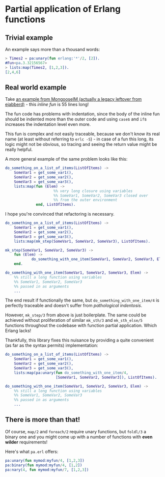 # Partial application of Erlang functions

## Trivial example

An example says more than a thousand words:

```erlang
> Times2 = pa:unary(fun erlang:'*'/2, [2]).
#Fun<pa.3.32156567>
> lists:map(Times2, [1,2,3]).
[2,4,6]
```

## Real world example

Take [an example from MongooseIM (actually a legacy leftover from ejabberd)][1] -
this _inline fun_ is 55 lines long!

[1]: https://github.com/esl/MongooseIM/blob/4211e4ca6e11d60cccfc0da16f08ba0c0d8e4a94/apps/ejabberd/src/mod_muc_room.erl#L2225-L2281

The fun code has problems with indentation, since the body of the 
inline fun should be indented more than the outer code and using `case`s 
and `if`s increases the indentation level even more.

This fun is complex and not easily traceable, because we don't know its real 
name (at least without referring to `erlc -S`) - in case of a fun this 
long, its logic might not be obvious, so tracing and seeing the return 
value might be really helpful.

A more general example of the same problem looks like this:

```erlang
do_something_on_a_list_of_items(ListOfItems) ->
    SomeVar1 = get_some_var1(),
    SomeVar2 = get_some_var2(),
    SomeVar3 = get_some_var3(),
    lists:map(fun (Elem) ->
                      %% very long closure using variables
                      %% SomeVar1, SomeVar2, SomeVar3 closed over
                      %% from the outer environment
              end, ListOfItems).
```

I hope you're convinced that refactoring is necessary.

```erlang
do_something_on_a_list_of_items(ListOfItems) ->
    SomeVar1 = get_some_var1(),
    SomeVar2 = get_some_var2(),
    SomeVar3 = get_some_var3(),
    lists:map(mk_step(SomeVar1, SomeVar2, SomeVar3), ListOfItems).

mk_step(SomeVar1, SomeVar2, SomeVar3) ->
    fun (Elem) ->
            do_something_with_one_item(SomeVar1, SomeVar2, SomeVar3, Elem)
    end.

do_something_with_one_item(SomeVar1, SomeVar2, SomeVar3, Elem) ->
    %% still a long function using variables
    %% SomeVar1, SomeVar2, SomeVar3
    %% passed in as arguments
    ...
```

The end result if functionally the same,
but `do_something_with_one_item/4` is perfectly traceable and doesn't suffer
from _pathological indentosis_.

However, `mk_step/3` from above is just boilerplate.
The same could be achieved without proliferation of similar `mk_sth/3`
and `mk_sth_else/5` functions throughout the codebase with function partial
application. Which Erlang lacks!

Thankfully, this library fixes this nuisance by providing a quite
convenient (as far as the syntax permits) implementation:

```erlang
do_something_on_a_list_of_items(ListOfItems) ->
    SomeVar1 = get_some_var1(),
    SomeVar2 = get_some_var2(),
    SomeVar3 = get_some_var3(),
    lists:map(pa:unary(fun do_something_with_one_item/4,
                       [SomeVar1, SomeVar2, SomeVar3]), ListOfItems).

do_something_with_one_item(SomeVar1, SomeVar2, SomeVar3, Elem) ->
    %% still a long function using variables
    %% SomeVar1, SomeVar2, SomeVar3
    %% passed in as arguments
    ...
```

## There is more than that!

Of course, `map/2` and `foreach/2` require unary functions,
but `foldl/3` a binary one and you might come up with a number of
functions with **even wilder** requirements!

Here's what `pa.erl` offers:

```erlang
pa:unary(fun mymod:myfun/4, [1,2,3])
pa:binary(fun mymod:myfun/4, [1,2])
pa:nary(4, fun mymod:myfun/7, [1,2,3])
```
